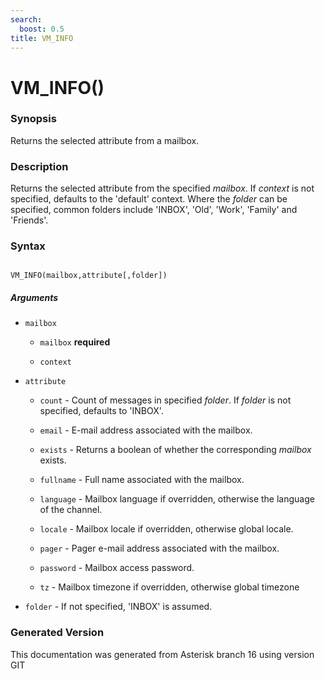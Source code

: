 ```yaml
---
search:
  boost: 0.5
title: VM_INFO
---
```


# VM_INFO()

### Synopsis

Returns the selected attribute from a mailbox.

### Description

Returns the selected attribute from the specified _mailbox_. If _context_ is not specified, defaults to the 'default' context. Where the _folder_ can be specified, common folders include 'INBOX', 'Old', 'Work', 'Family' and 'Friends'.<br>


### Syntax


```

VM_INFO(mailbox,attribute[,folder])
```
##### Arguments


* `mailbox`

    * `mailbox` **required**

    * `context`

* `attribute`

    * `count` - Count of messages in specified _folder_. If _folder_ is not specified, defaults to 'INBOX'.<br>


    * `email` - E-mail address associated with the mailbox.<br>


    * `exists` - Returns a boolean of whether the corresponding _mailbox_ exists.<br>


    * `fullname` - Full name associated with the mailbox.<br>


    * `language` - Mailbox language if overridden, otherwise the language of the channel.<br>


    * `locale` - Mailbox locale if overridden, otherwise global locale.<br>


    * `pager` - Pager e-mail address associated with the mailbox.<br>


    * `password` - Mailbox access password.<br>


    * `tz` - Mailbox timezone if overridden, otherwise global timezone<br>


* `folder` - If not specified, 'INBOX' is assumed.<br>


### Generated Version

This documentation was generated from Asterisk branch 16 using version GIT 